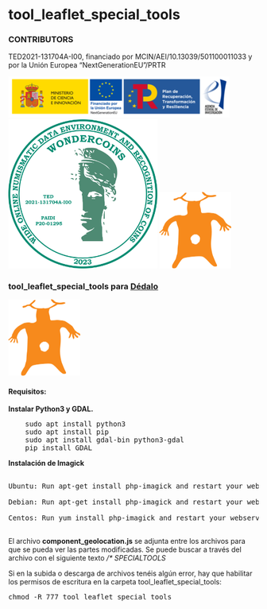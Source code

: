 # tool_leaflet_special_tools

<h3>CONTRIBUTORS</h3>

<p>TED2021-131704A-I00, financiado por MCIN/AEI/10.13039/501100011033 y por la Unión Europea “NextGenerationEU”/PRTR</p>

<img src='https://raw.githubusercontent.com/hispanicode/tool_leaflet_special_tools/main/contributors/image.png' width='446'>

<img src='https://raw.githubusercontent.com/hispanicode/tool_leaflet_special_tools/main/contributors/WONDERLOGO_2023.gif' width='300' height='300'>

<img src='https://raw.githubusercontent.com/hispanicode/tool_leaflet_special_tools/main/dedalo.svg' width='145' height='154'>

<h3>tool_leaflet_special_tools para <a href='https://github.com/renderpci/dedalo'>Dédalo</a></h3>

<img src='https://raw.githubusercontent.com/hispanicode/tool_leaflet_special_tools/main/dedalo.svg' width='145' height='154'>

<h4>Requisitos:</h4>

<p><strong>Instalar Python3 y GDAL.</strong></p>

<pre>
    sudo apt install python3
    sudo apt install pip
    sudo apt install gdal-bin python3-gdal
    pip install GDAL
</pre>

<p><strong>Instalación de Imagick</strong></p>

<pre>

Ubuntu: Run apt-get install php-imagick and restart your webserver.

Debian: Run apt-get install php-imagick and restart your webserver.

Centos: Run yum install php-imagick and restart your webserver.

</pre>

<p>
El archivo <strong>component_geolocation.js</strong> se adjunta entre los archivos para que se pueda ver las partes modificadas. Se puede buscar a través del archivo con el siguiente texto <i>/* SPECIALTOOLS</i>
</p>

<p>Si en la subida o descarga de archivos tenéis algún error, hay que habilitar los permisos de escritura en la carpeta tool_leaflet_special_tools:<p>

<pre>
chmod -R 777 tool_leaflet_special_tools
</pre>








